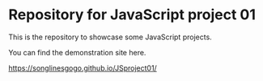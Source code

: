 # Repository for JavaScript project 01
This is the repository to showcase some JavaScript projects.

You can find the demonstration site here.

https://songlinesgogo.github.io/JSproject01/
